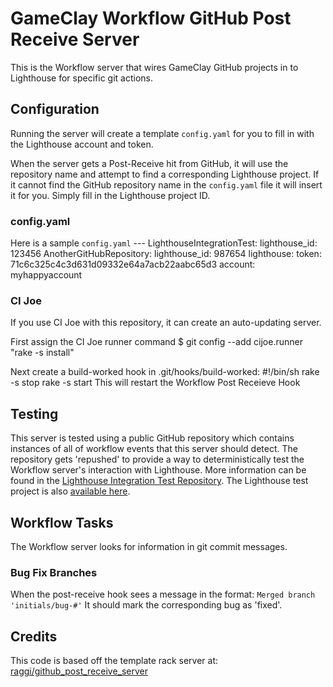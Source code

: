 # GameClay Workflow GitHub Post Receive Server
This is the Workflow server that wires GameClay GitHub projects in to Lighthouse
for specific git actions.

## Configuration
Running the server will create a template `config.yaml` for you to fill in with the 
Lighthouse account and token.

When the server gets a Post-Receive hit from GitHub, it will use the repository name 
and attempt to find a corresponding Lighthouse project. If it cannot find the GitHub
repository name in the `config.yaml` file it will insert it for you. Simply fill in
the Lighthouse project ID.

### config.yaml
Here is a sample `config.yaml`
    --- 
    LighthouseIntegrationTest: 
      lighthouse_id: 123456
    AnotherGitHubRepository: 
      lighthouse_id: 987654
    lighthouse: 
      token: 71c6c325c4c3d631d09332e64a7acb22aabc65d3
      account: myhappyaccount

### CI Joe
If you use CI Joe with this repository, it can create an auto-updating server.

First assign the CI Joe runner command
    $ git config --add cijoe.runner "rake -s install"

Next create a build-worked hook in .git/hooks/build-worked:
    #!/bin/sh
    rake -s stop
    rake -s start
This will restart the Workflow Post Receieve Hook

## Testing
This server is tested using a public GitHub repository which contains instances of all of workflow events that this server should detect. The repository gets 'repushed' to provide a way to deterministically test the Workflow server's interaction with Lighthouse. More information can be found in the [Lighthouse Integration Test Repository](http://github.com/ZeroStride/LighthouseIntegrationTest). The Lighthouse test project is also [available here](http://gameclay.lighthouseapp.com/projects/47141-workflow-test).

## Workflow Tasks
The Workflow server looks for information in git commit messages.

### Bug Fix Branches
When the post-receive hook sees a message in the format: `Merged branch 'initials/bug-#'` It should mark the corresponding bug as 'fixed'.

## Credits
This code is based off the template rack server at: [raggi/github_post_receive_server](http://github.com/raggi/github_post_receive_server/)